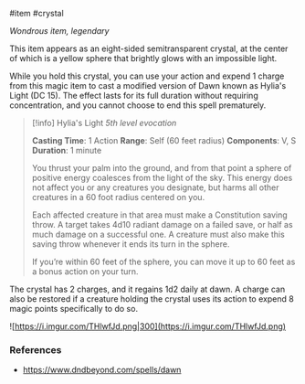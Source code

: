  #item #crystal 

*Wondrous item, legendary*

This item appears as an eight-sided semitransparent crystal, at the center of which is a yellow sphere that brightly glows with an impossible light.

While you hold this crystal, you can use your action and expend 1 charge from this magic item to cast a modified version of Dawn known as Hylia's Light (DC 15). The effect lasts for its full duration without requiring concentration, and you cannot choose to end this spell prematurely.

>[!info] Hylia's Light
> *5th level evocation*
> 
> **Casting Time**: 1 Action
> **Range**: Self (60 feet radius)
> **Components**: V, S
> **Duration**: 1 minute
> 
> You thrust your palm into the ground, and from that point a sphere of positive energy coalesces from the light of the sky. This energy does not affect you or any creatures you designate, but harms all other creatures in a 60 foot radius centered on you.
> 
> Each affected creature in that area must make a Constitution saving throw. A target takes 4d10 radiant damage on a failed save, or half as much damage on a successful one. A creature must also make this saving throw whenever it ends its turn in the sphere.
> 
> If you’re within 60 feet of the sphere, you can move it up to 60 feet as a bonus action on your turn.

The crystal has 2 charges, and it regains 1d2 daily at dawn. A charge can also be restored if a creature holding the crystal uses its action to expend 8 magic points specifically to do so.

![https://i.imgur.com/THlwfJd.png|300](https://i.imgur.com/THlwfJd.png)

### References

* https://www.dndbeyond.com/spells/dawn